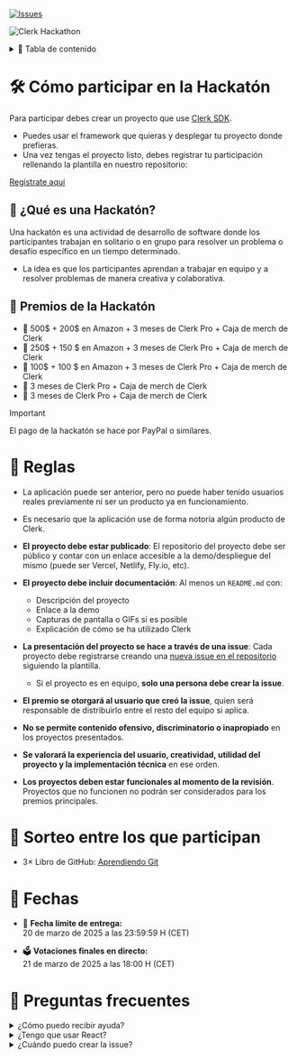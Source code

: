 [![Issues][issues-badge]][issues-url]

![Clerk Hackathon](https://github.com/user-attachments/assets/5a88641c-f56a-4b8d-8744-84504ce6059d)

<details>
  <summary>📖 Tabla de contenido</summary>

- 🛠️ [Cómo participar en la Hackatón](#-cómo-participar-en-la-hackatón)
  - 📘 [¿Qué es una Hackatón?](#-qué-es-una-hackatón)
  - 🎁 [Premios de la Hackatón](#-premios-de-la-hackatón)
- 📜 [Reglas](#-reglas)
- 🎲 [Sorteo entre los que participan](#-sorteo-entre-los-que-participan)
- 📅 [Fechas](#-fechas)
- 💬 [Preguntas frecuentes](#-preguntas-frecuentes)
</details>

# 🛠️ Cómo participar en la Hackatón

Para participar debes crear un proyecto que use [Clerk SDK](https://clerk.com/docs).

- Puedes usar el framework que quieras y desplegar tu proyecto donde prefieras.
- Una vez tengas el proyecto listo, debes registrar tu participación rellenando la plantilla en nuestro repositorio:

[Regístrate aquí](https://github.com/midudev/hackaton-clerk-2025/issues/new)

## 📘 ¿Qué es una Hackatón?

Una hackatón es una actividad de desarrollo de software donde los participantes trabajan en solitario o en grupo para resolver un problema o desafío específico en un tiempo determinado.

- La idea es que los participantes aprendan a trabajar en equipo y a resolver problemas de manera creativa y colaborativa.

## 🎁 Premios de la Hackatón

- 🥇 500$ + 200$ en Amazon + 3 meses de Clerk Pro + Caja de merch de Clerk  
- 🥈 250$ + 150 $ en Amazon + 3 meses de Clerk Pro + Caja de merch de Clerk  
- 🥉 100$ + 100 $ en Amazon + 3 meses de Clerk Pro + Caja de merch de Clerk  
- 🏅 3 meses de Clerk Pro + Caja de merch de Clerk
- 🏅 3 meses de Clerk Pro + Caja de merch de Clerk

> [!IMPORTANT]  
> El pago de la hackatón se hace por PayPal o similares.

# 📜 Reglas

- La aplicación puede ser anterior, pero no puede haber tenido usuarios reales previamente ni ser un producto ya en funcionamiento.  

- Es necesario que la aplicación use de forma notoria algún producto de Clerk.

- **El proyecto debe estar publicado**: El repositorio del proyecto debe ser público y contar con un enlace accesible a la demo/despliegue del mismo (puede ser Vercel, Netlify, Fly.io, etc).

- **El proyecto debe incluir documentación**: Al menos un `README.md` con:
  - Descripción del proyecto
  - Enlace a la demo
  - Capturas de pantalla o GIFs si es posible
  - Explicación de cómo se ha utilizado Clerk

- **La presentación del proyecto se hace a través de una issue**: Cada proyecto debe registrarse creando una [nueva issue en el repositorio](https://github.com/midudev/hackaton-clerk-2025/issues/new) siguiendo la plantilla.  
  - Si el proyecto es en equipo, **solo una persona debe crear la issue**.

- **El premio se otorgará al usuario que creó la issue**, quien será responsable de distribuirlo entre el resto del equipo si aplica.

- **No se permite contenido ofensivo, discriminatorio o inapropiado** en los proyectos presentados.

- **Se valorará la experiencia del usuario, creatividad, utilidad del proyecto y la implementación técnica** en ese orden.

- **Los proyectos deben estar funcionales al momento de la revisión**. Proyectos que no funcionen no podrán ser considerados para los premios principales.

# 🎲 Sorteo entre los que participan

- 3× Libro de GitHub: [Aprendiendo Git](https://leanpub.com/aprendiendo-git)

# 📅 Fechas

- 📅 **Fecha límite de entrega:**  
  20 de marzo de 2025 a las 23:59:59 H (CET)

- 🗳️ **Votaciones finales en directo:**  
  21 de marzo de 2025 a las 18:00 H (CET)

# 💬 Preguntas frecuentes

<details>
  <summary>¿Cómo puedo recibir ayuda?</summary>
  
  Puedes unirte a nuestro canal de [Discord](https://discord.gg/midudev) para recibir ayuda.
  
</details>

<details>
  <summary>¿Tengo que usar React?</summary>

  No, puedes usar el framework que prefieras. Siempre y cuando integres Clerk en alguna parte de tu proyecto.
</details>

<details>
  <summary>¿Cuándo puedo crear la issue?</summary>

  Puedes añadir tu participación cuando quieras, pero asegúrate que el 20 de marzo a las 23:59:59H (CET) tu aplicación esté operativa. Así no dejas a última hora añadir tu participación.
</details>

[issues-url]: https://github.com/midudev/hackaton-clerk-2025/issues/new  
[issues-badge]: https://img.shields.io/github/issues/midudev/hackaton-clerk-2025.svg?style=for-the-badge
